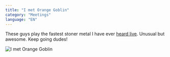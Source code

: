 ```yaml
---
title: "I met Orange Goblin"
category: "Meetings"
language: "EN"
---
```


These guys play the fastest stoner metal I have ever [heard live](/music/6-mastodon-rotting-christ-orange-goblin-heriot-2025-08-06/#orange-goblin).
Unusual but awesome. Keep going dudes!

![I met Orange Goblin](/assets/music-reports/2025-08-06-i-met-orange-goblin/i-met-orange-goblin.jpg)

